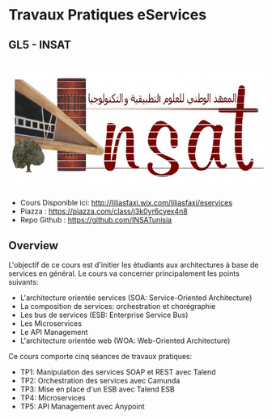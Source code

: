 # Travaux Pratiques eServices
## GL5 - INSAT

![Logo INSAT](img/insat.jpg)


* Cours Disponible ici: http://liliasfaxi.wix.com/liliasfaxi/eservices
* Piazza : https://piazza.com/class/j3k0yr6cyex4n8
* Repo Github :  https://github.com/INSATunisia

## Overview

L'objectif de ce cours est d'initier les étudiants aux architectures à base de services en général. Le cours va concerner principalement les points suivants:

* L'architecture orientée services (SOA: Service-Oriented Architecture)
* La composition de services: orchestration et chorégraphie
* Les bus de services (ESB: Enterprise Service Bus)
* Les Microservices
* Le API Management
* L'architecture orientée web (WOA: Web-Oriented Architecture)

Ce cours comporte cinq séances de travaux pratiques:

* TP1: Manipulation des services SOAP et REST avec Talend
* TP2: Orchestration des services avec Camunda
* TP3: Mise en place d'un ESB avec Talend ESB
* TP4: Microservices
* TP5: API Management avec Anypoint
